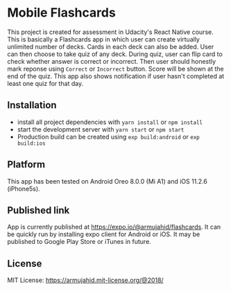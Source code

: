 # Mobile Flashcards

This project is created for assessment in Udacity's React Native course.
This is basically a Flashcards app in which user can create virtually unlimited number of decks.
Cards in each deck can also be added.
User can then choose to take quiz of any deck.
During quiz, user can flip card to check whether answer is correct or incorrect.
Then user should honestly mark reponse using `Correct` or `Incorrect` button.
Score will be shown at the end of the quiz.
This app also shows notification if user hasn't completed at least one quiz for that day.

## Installation

* install all project dependencies with `yarn install` or `npm install`
* start the development server with `yarn start` or `npm start`
* Production build can be created using  `exp build:android` or `exp build:ios`

## Platform

This app has been tested on Android Oreo 8.0.0 (Mi A1) and iOS 11.2.6 (iPhone5s).

## Published link

App is currently published at https://expo.io/@armujahid/flashcards.
It can be quickly run by installing expo client for Android or iOS.
It may be published to Google Play Store or iTunes in future.

## License

MIT License: https://armujahid.mit-license.org/@2018/
